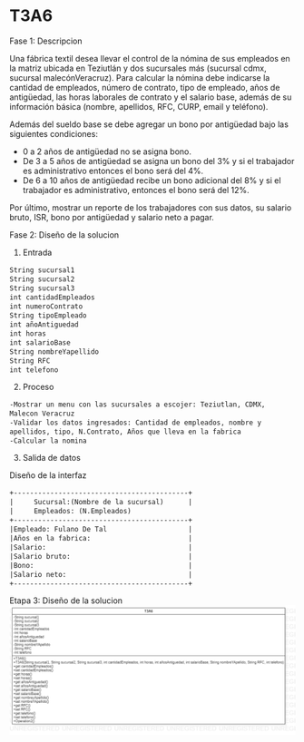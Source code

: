 # T3A6

Fase 1: Descripcion

Una fábrica textil desea llevar el control de la nómina de sus empleados en la matriz ubicada en Teziutlán y dos sucursales más (sucursal cdmx, sucursal malecónVeracruz). Para calcular la nómina debe indicarse la cantidad de empleados, número de contrato, tipo de empleado, años de antigüedad, las horas laborales de contrato y el salario base, además de su información básica (nombre, apellidos, RFC, CURP, email y teléfono).

Además del sueldo base se debe agregar un bono por antigüedad bajo las siguientes condiciones:


- 0 a 2 años de antigüedad no se asigna bono.
- De 3 a 5 años de antigüedad se asigna un bono del 3% y si el trabajador es administrativo entonces el bono será del 4%.
- De 6 a 10 años de antigüedad recibe un bono adicional del 8% y si el trabajador es administrativo, entonces el bono será del 12%.

Por último, mostrar un reporte de los trabajadores con sus datos, su salario bruto, ISR, bono por antigüedad y salario neto a pagar.

Fase 2: Diseño de la solucion

1. Entrada
~~~
String sucursal1
String sucursal2
String sucursal3
int cantidadEmpleados
int numeroContrato
String tipoEmpleado
int añoAntiguedad
int horas
int salarioBase
String nombreYapellido
String RFC
int telefono
~~~

2. Proceso
~~~
-Mostrar un menu con las sucursales a escojer: Teziutlan, CDMX, Malecon Veracruz
-Validar los datos ingresados: Cantidad de empleados, nombre y apellidos, tipo, N.Contrato, Años que lleva en la fabrica
-Calcular la nomina
~~~

3. Salida de datos

Diseño de la interfaz

~~~
+-------------------------------------------+
|     Sucursal:(Nombre de la sucursal)      |
|     Empleados: (N.Empleados)
+-------------------------------------------+
|Empleado: Fulano De Tal                    |
|Años en la fabrica:                        |
|Salario:                                   |
|Salario bruto:                             |
|Bono:                                      |
|Salario neto:                              |
+-------------------------------------------+

~~~

Etapa 3: Diseño de la solucion
![](https://github.com/EmmanuelNiro/T3A6/blob/main/T3A6.png)
